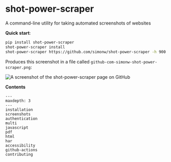 # shot-power-scraper

A command-line utility for taking automated screenshots of websites

**Quick start**:

```bash
pip install shot-power-scraper
shot-power-scraper install
shot-power-scraper https://github.com/simonw/shot-power-scraper -h 900
```
Produces this screenshot in a file called `github-com-simonw-shot-power-scraper.png`:

<img src="https://raw.githubusercontent.com/simonw/shot-power-scraper-screenshot/main/shot.png" alt="A screenshot of the shot-power-scraper page on GitHub">

**Contents**

```{toctree}
---
maxdepth: 3
---
installation
screenshots
authentication
multi
javascript
pdf
html
har
accessibility
github-actions
contributing
```
```{include} ../README.md
```
